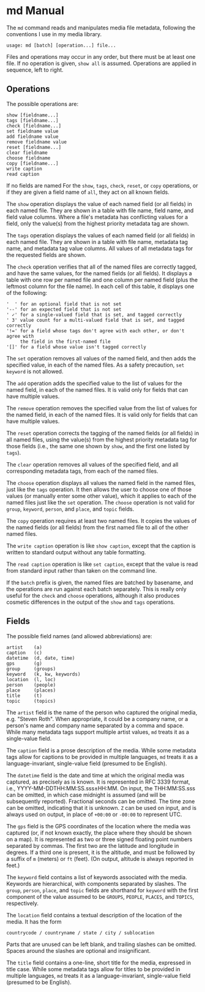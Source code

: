 # md Manual

The `md` command reads and manipulates media file metadata, following the
conventions I use in my media library.

    usage: md [batch] [operation...] file...

Files and operations may occur in any order, but there must be at least one
file. If no operation is given, `show all` is assumed. Operations are applied
in sequence, left to right.

## Operations

The possible operations are:

    show [fieldname...]
    tags [fieldname...]
    check [fieldname...]
    set fieldname value
    add fieldname value
    remove fieldname value
    reset [fieldname...]
    clear fieldname
    choose fieldname
    copy [fieldname...]
    write caption
    read caption

If no fields are named For the `show`, `tags`, `check`, `reset`, or `copy`
operations, or if they are given a field name of `all`, they act on all known
fields.

The `show` operation displays the value of each named field (or all fields) in
each named file. They are shown in a table with file name, field name, and
field value columns. Where a file's metadata has conflicting values for a
field, only the value(s) from the highest priority metadata tag are shown.

The `tags` operation displays the values of each named field (or all fields) in
each named file. They are shown in a table with file name, metadata tag name,
and metadata tag value columns. All values of all metadata tags for the
requested fields are shown.

The `check` operation verifies that all of the named files are correctly tagged,
and have the same values, for the named fields (or all fields). It displays a
table with one row per named file and one column per named field (plus the
leftmost column for the file name). In each cell of this table, it displays one
of the following:

    '  ' for an optional field that is not set
    '--' for an expected field that is not set
    ' ✓' for a single-valued field that is set, and tagged correctly
    ' 3' value count for a multi-valued field that is set, and tagged correctly
    '!=' for a field whose tags don't agree with each other, or don't agree with
         the field in the first-named file
    '[]' for a field whose value isn't tagged correctly

The `set` operation removes all values of the named field, and then adds the
specified value, in each of the named files. As a safety precaution,
`set keyword` is not allowed.

The `add` operation adds the specified value to the list of values for the named
field, in each of the named files. It is valid only for fields that can have
multiple values.

The `remove` operation removes the specified value from the list of values for
the named field, in each of the named files. It is valid only for fields that
can have multiple values.

The `reset` operation corrects the tagging of the named fields (or all fields)
in all named files, using the value(s) from the highest priority metadata tag
for those fields (i.e., the same one shown by `show`, and the first one listed
by `tags`).

The `clear` operation removes all values of the specified field, and all
corresponding metadata tags, from each of the named files.

The `choose` operation displays all values the named field in the named files,
just like the `tags` operation. It then allows the user to choose one of those
values (or manually enter some other value), which it applies to each of the
named files just like the `set` operation. The `choose` operation is not valid
for `group`, `keyword`, `person`, and `place`, and `topic` fields.

The `copy` operation requires at least two named files. It copies the values of
the named fields (or all fields) from the first named file to all of the other
named files.

The `write caption` operation is like `show caption`, except that the caption is
written to standard output without any table formatting.

The `read caption` operation is like `set caption`, except that the value is
read from standard input rather than taken on the command line.

If the `batch` prefix is given, the named files are batched by basename, and the
operations are run against each batch separately. This is really only useful for
the `check` and `choose` operations, although it also produces cosmetic
differences in the output of the `show` and `tags` operations.

## Fields

The possible field names (and allowed abbreviations) are:

    artist    (a)
    caption   (c)
    datetime  (d, date, time)
    gps       (g)
    group     (groups)
    keyword   (k, kw, keywords)
    location  (l, loc)
    person    (people)
    place     (places)
    title     (t)
    topic     (topics)

The `artist` field is the name of the person who captured the original media,
e.g. "Steven Roth". When appropriate, it could be a company name, or a person's
name and company name separated by a comma and space. While many metadata tags
support multiple artist values, `md` treats it as a single-value field.

The `caption` field is a prose description of the media. While some metadata
tags allow for captions to be provided in multiple languages, `md` treats it as
a language-invariant, single-value field (presumed to be English).

The `datetime` field is the date and time at which the original media was
captured, as precisely as is known. It is represented in RFC 3339 format, i.e.,
YYYY-MM-DDTHH:MM:SS.sss±HH:MM. On input, the THH:MM:SS.sss can be omitted, in
which case midnight is assumed (and will be subsequently reported). Fractional
seconds can be omitted. The time zone can be omitted, indicating that it is
unknown. `Z` can be used on input, and is always used on output, in place of
`+00:00` or `-00:00` to represent UTC.

The `gps` field is the GPS coordinates of the location where the media was
captured (or, if not known exactly, the place where they should be shown on a
map). It is represented as two or three signed floating point numbers separated
by commas. The first two are the latitude and longitude in degrees. If a third
one is present, it is the altitude, and must be followed by a suffix of `m`
(meters) or `ft` (feet). (On output, altitude is always reported in feet.)

The `keyword` field contains a list of keywords associated with the media.
Keywords are hierarchical, with components separated by slashes. The `group`,
`person`, `place`, and `topic` fields are shorthand for `keyword` with the first
component of the value assumed to be `GROUPS`, `PEOPLE`, `PLACES`, and `TOPICS`,
respectively.

The `location` field contains a textual description of the location of the
media. It has the form

    countrycode / countryname / state / city / sublocation

Parts that are unused can be left blank, and trailing slashes can be omitted.
Spaces around the slashes are optional and insignificant.

The `title` field contains a one-line, short title for the media, expressed in
title case. While some metadata tags allow for titles to be provided in
multiple languages, `md` treats it as a language-invariant, single-value field
(presumed to be English).
